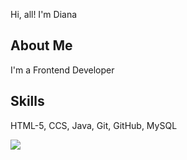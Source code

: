 Hi, all! I'm Diana

## About Me
I'm a Frontend Developer 

## Skills
HTML-5, CCS, Java, Git, GitHub, MySQL

![](https://highload.today/wp-content/uploads/2021/10/Depositphotos_76219907_L-1024x1024.jpg)
